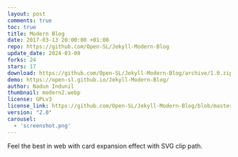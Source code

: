 ```yaml
---
layout: post
comments: true
toc: true
title: Modern Blog
date: 2017-03-13 20:00:00 +01:00
repo: https://github.com/Open-SL/Jekyll-Modern-Blog
update_date: 2024-03-08
forks: 24
stars: 17
download: https://github.com/Open-SL/Jekyll-Modern-Blog/archive/1.0.zip
demo: https://open-sl.github.io/Jekyll-Modern-Blog/
author: Nadun Indunil
thumbnail: modern2.webp
license: GPLv3
license_link: https://github.com/Open-SL/Jekyll-Modern-Blog/blob/master/LICENSE
version: "2.0"
carousel:
  - 'screenshot.png'
---
```


Feel the best in web with card expansion effect with SVG clip path.
